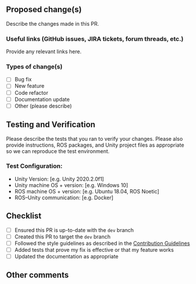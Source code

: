 ## Proposed change(s)

Describe the changes made in this PR.

### Useful links (GitHub issues, JIRA tickets, forum threads, etc.)

Provide any relevant links here.

### Types of change(s)

- [ ] Bug fix
- [ ] New feature
- [ ] Code refactor
- [ ] Documentation update
- [ ] Other (please describe)

## Testing and Verification

Please describe the tests that you ran to verify your changes. Please also provide instructions, ROS packages, and Unity project files as appropriate so we can reproduce the test environment. 

### Test Configuration:
- Unity Version: [e.g. Unity 2020.2.0f1]
- Unity machine OS + version: [e.g. Windows 10]
- ROS machine OS + version: [e.g. Ubuntu 18.04, ROS Noetic]
- ROS–Unity communication: [e.g. Docker]

## Checklist
- [ ] Ensured this PR is up-to-date with the `dev` branch
- [ ] Created this PR to target the `dev` branch
- [ ] Followed the style guidelines as described in the [Contribution Guidelines](../CONTRIBUTING.md)
- [ ] Added tests that prove my fix is effective or that my feature works
- [ ] Updated the documentation as appropriate

## Other comments